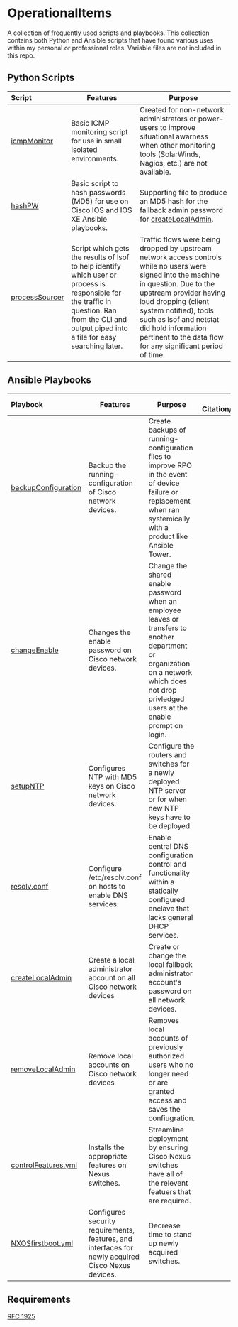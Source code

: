 # OperationalItems
A collection of frequently used scripts and playbooks. This collection contains both Python and Ansible scripts that have found various uses within my personal or professional roles. Variable files are not included in this repo.

## Python Scripts

Script              | Features | Purpose
:-------------         | ------------- | -------------
[icmpMonitor](https://github.com/NetworkNick-io/Operations/tree/main/ICMPmonitor) |  Basic ICMP monitoring script for use in small isolated environments. | Created for non-network administrators or power-users to improve situational awarness when other monitoring tools (SolarWinds, Nagios, etc.) are not available.
[hashPW](https://github.com/NetworkNick-US/Operations/blob/main/hashPW.py) | Basic script to hash passwords (MD5) for use on Cisco IOS and IOS XE Ansible playbooks. | Supporting file to produce an MD5 hash for the fallback admin password for [createLocalAdmin](https://github.com/NetworkNick-US/Operations/blob/main/createAdmin.yml).
[processSourcer](https://github.com/NetworkNick-US/Operations/blob/main/rogueTCP.py) | Script which gets the results of lsof to help identify which user or process is responsible for the traffic in question. Ran from the CLI and output piped into a file for easy searching later. | Traffic flows were being dropped by upstream network access controls while no users were signed into the machine in question. Due to the upstream provider having loud dropping (client system notified), tools such as lsof and netstat did hold information pertinent to the data flow for any significant period of time.


## Ansible Playbooks
| Playbook              | Features | Purpose | External Citation/Collaboration |
:-------------         | ------------- | ------------- | -------------:
| [backupConfiguration](https://github.com/NetworkNick-io/Operations/blob/main/backupConfig.yml) |  Backup the running-configuration of Cisco network devices. | Create backups of running-configuration files to improve RPO in the event of device failure or replacement when ran systemically with a product like Ansible Tower. | - |
| [changeEnable](https://github.com/NetworkNick-io/Operations/blob/main/changeEnable.yml) | Changes the enable password on Cisco network devices. | Change the shared enable password when an employee leaves or transfers to another department or organization on a network which does not drop privledged users at the enable prompt on login. | - |
| [setupNTP](https://github.com/NetworkNick-io/Operations/blob/main/setupNTP.yml) | Configures NTP with MD5 keys on Cisco network devices. | Configure the routers and switches for a newly deployed NTP server or for when new NTP keys have to be deployed. | - |
| [resolv.conf](https://github.com/NetworkNick-io/Operations/blob/main/resolvCONF.yml) | Configure /etc/resolv.conf on hosts to enable DNS services. | Enable central DNS configuration control and functionality within a statically configured enclave that lacks general DHCP services. | [cdschr1](https://github.com/cdschr1) |
| [createLocalAdmin](https://github.com/NetworkNick-US/Operations/blob/main/createAdmin.yml) | Create a local administrator account on all Cisco network devices | Create or change the local fallback administrator account's password on all network devices. | - |
| [removeLocalAdmin](https://github.com/NetworkNick-US/Operations/blob/main/removeLocalAdmin.yml) | Remove local accounts on Cisco network devices | Removes local accounts of previously authorized users who no longer need or are granted access and saves the confiugration. | - |
|[controlFeatures.yml](https://github.com/NetworkNick-US/LearningAnsible/blob/main/playbooks/controlFeatures.yml) | Installs the appropriate features on Nexus switches. | Streamline deployment by ensuring Cisco Nexus switches have all of the relevent featuers that are required. | - |
| [NXOSfirstboot.yml](https://github.com/NetworkNick-US/Operations/blob/main/nxosFirstBoot.yml) | Configures security requirements, features, and interfaces for newly acquired Cisco Nexus devices. | Decrease time to stand up newly acquired switches. | - |

## Requirements
[RFC 1925](https://datatracker.ietf.org/doc/html/rfc1925)
